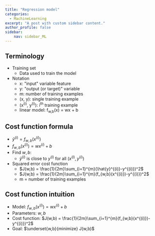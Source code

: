 ```yaml
---
title: "Regression model"
categories:
  - MachineLearning 
excerpt: "A post with custom sidebar content."
author_profile: false
sidebar:
    nav: sidebar_ML
---
```


## Terminology
- Training set
	- Data used to train the model
- Notation
	- x: "input" variable feature
	- y: "output (or target)" variable
	- m: number of training examples
	- (x, y): single training example
	- (x<sup>(i)</sup>, y<sup>(i)</sup>): i<sup>th</sup> training example
	- linear model: f<sub>w,b</sub>(x) = wx + b

## Cost function formula
- $\hat{y}^{(i)} = f_{w,b}(x^{(i)})$
- $f_{w,b}(x^{(i)}) = wx^{(i)}+b$
- Find $w, b$:
	- $\hat{y}^{(i)}$ is close to $y^{(i)}$ for all $(x^{(i)},y^{(i)})$
- Squared error cost function	
	- $J(w,b) = \frac{1}{2m}\sum_{i=1}^{m}(\hat{y}^{(i)}-y^{(i)})^2$
	- $J(w,b) = \frac{1}{2m}\sum_{i=1}^{m}(f_{w,b}(x^{(i)})-y^{(i)})^2$
	- m = number of training examples
	
## Cost function intuition
- Model: $f_{w,b}(x^{(i)}) = wx^{(i)}+b$
- Parameters: $w, b$
- Cost function: $J(w,b) = \frac{1}{2m}\sum_{i=1}^{m}(f_{w,b}(x^{(i)})-y^{(i)})^2$
- Goal: $\underset{w,b}{minimize} J(w,b)$


